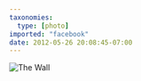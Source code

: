 ```yaml
---
taxonomies:
  type: [photo]
imported: "facebook"
date: 2012-05-26 20:08:45-07:00
---
```

![The Wall](/media/images/photos/2012/05/IMG_1027.jpg)
